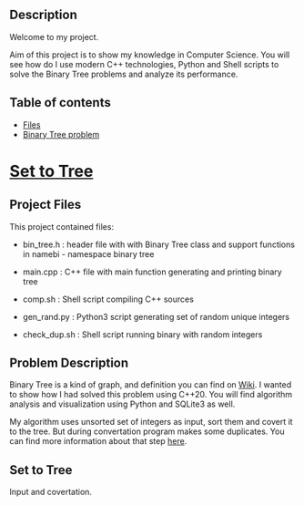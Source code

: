 
## Description

Welcome to my project. 

Aim of this project is to show my knowledge in Computer Science. You will see how do I use modern C++ technologies, Python and Shell scripts to solve the Binary Tree problems and analyze its performance.

## Table of contents
* [Files](#project-files)
* [Binary Tree problem](#problem-description)
# [Set to Tree](#set-to-tree)


## Project Files

This project contained files:

* bin_tree.h  : header file with with Binary Tree class and support functions in
		namebi - namespace binary tree

* main.cpp : C++ file with main function generating and printing binary tree

* comp.sh : Shell script compiling C++ sources
	
* gen_rand.py : Python3 script generating set of random unique integers

* check_dup.sh : Shell script running binary with random integers

## Problem Description

Binary Tree is a kind of graph, and definition you can find on [Wiki](#https://en.wikipedia.org/wiki/Binary_tree#Definitions). I wanted to show how I had solved this problem using
C++20. You will find algorithm analysis and visualization using Python and SQLite3 as well.

My algorithm uses unsorted set of integers as input, sort them and covert it to the tree. But during convertation program makes some duplicates. You can find more information about that step [here](#set-to-tree).

## Set to Tree

Input and covertation.
